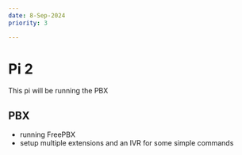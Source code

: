 ```yaml
---
date: 8-Sep-2024
priority: 3

---
```


# Pi 2

This pi will be running the PBX

## PBX

- running FreePBX
- setup multiple extensions and an IVR for some simple commands
